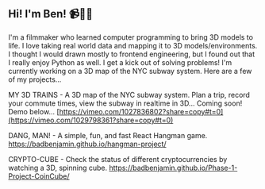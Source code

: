 ## Hi! I'm Ben! 📹💾🎶

  I'm a filmmaker who learned computer programming to bring 3D models to life. I love taking real world data and mapping it to 3D models/environments. I thought I would drawn mostly to frontend engineering, but I found out that I really enjoy Python as well. I get a kick out of solving problems! I'm currently working on a 3D map of the NYC subway system. Here are a few of my projects...

MY 3D TRAINS - A 3D map of the NYC subway system. Plan a trip, record your commute times, view the subway in realtime in 3D... Coming soon! Demo below...
[https://vimeo.com/1027836802?share=copy#t=0](https://vimeo.com/1029798361?share=copy#t=0)

DANG, MAN! - A simple, fun, and fast React Hangman game. 
https://badbenjamin.github.io/hangman-project/

CRYPTO-CUBE - Check the status of different cryptocurrencies by watching a 3D, spinning cube. 
https://badbenjamin.github.io/Phase-1-Project-CoinCube/

